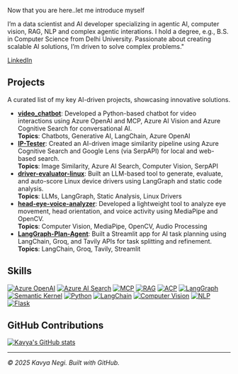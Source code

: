 Now that you are here..let me introduce myself

I’m a data scientist and AI developer specializing in agentic AI, computer vision, RAG, NLP and complex agentic interations. I hold a degree, e.g., B.S. in Computer Science from Delhi University. Passionate about creating scalable AI solutions, I’m driven to solve complex problems."

[LinkedIn](https://www.linkedin.com/in/kavya-negi-a05839167/) 

## Projects
A curated list of my key AI-driven projects, showcasing innovative solutions.

- **[video_chatbot](https://github.com/Kavyanegi0007/video_chatbot)**: Developed a Python-based chatbot for video interactions using Azure OpenAI and MCP, Azure AI Vision and Azure Cognitive Search for conversational AI.  
  **Topics**: Chatbots, Generative AI, LangChain, Azure OpenAI
- **[IP-Tester](https://github.com/Kavyanegi0007/IP-Tester)**: Created an AI-driven image similarity pipeline using Azure Cognitive Search and Google Lens (via SerpAPI) for local and web-based search.  
  **Topics**: Image Similarity, Azure AI Search, Computer Vision, SerpAPI
- **[driver-evaluator-linux](https://github.com/Kavyanegi0007/driver-evaluator-linux-)**: Built an LLM-based tool to generate, evaluate, and auto-score Linux device drivers using LangGraph and static code analysis.  
  **Topics**: LLMs, LangGraph, Static Analysis, Linux Drivers
- **[head-eye-voice-analyzer](https://github.com/Kavyanegi0007/head-eye-voice-analyzer)**: Developed a lightweight tool to analyze eye movement, head orientation, and voice activity using MediaPipe and OpenCV.  
  **Topics**: Computer Vision, MediaPipe, OpenCV, Audio Processing
- **[LangGraph-Plan-Agent](https://github.com/Kavyanegi0007/LangGraph-Plan-Agent)**: Built a Streamlit app for AI task planning using LangChain, Groq, and Tavily APIs for task splitting and refinement.  
  **Topics**: LangChain, Groq, Tavily, Streamlit
  
## Skills
[![Azure OpenAI](https://img.shields.io/badge/-Azure%20OpenAI-0078D4?style=flat&logo=microsoft&logoColor=white)](https://azure.microsoft.com/en-us/products/ai-services/openai-service)
[![Azure AI Search](https://img.shields.io/badge/-Azure%20AI%20Search-0078D4?style=flat&logo=microsoft&logoColor=white)](https://azure.microsoft.com/en-us/products/search)
[![MCP](https://img.shields.io/badge/-MCP-3498DB?style=flat)](https://modelcontextprotocol.org)
[![RAG](https://img.shields.io/badge/-RAG-2ECC71?style=flat)](https://langchain.com)
[![ACP](https://img.shields.io/badge/-ACP-E74C3C?style=flat)](https://docs.beeai.dev/acp)
[![LangGraph](https://img.shields.io/badge/-LangGraph-FF6F61?style=flat)](https://langchain.com/langgraph)
[![Semantic Kernel](https://img.shields.io/badge/-Semantic%20Kernel-0078D4?style=flat&logo=microsoft&logoColor=white)](https://learn.microsoft.com/en-us/semantic-kernel)
[![Python](https://img.shields.io/badge/-Python-3776AB?style=flat&logo=python&logoColor=white)](https://python.org)
[![LangChain](https://img.shields.io/badge/-LangChain-FF6F61?style=flat)](https://langchain.com)
[![Computer Vision](https://img.shields.io/badge/-Computer%20Vision-3498DB?style=flat)](https://opencv.org)
[![NLP](https://img.shields.io/badge/-NLP-2ECC71?style=flat)](https://huggingface.co)
[![Flask](https://img.shields.io/badge/-Flask-000000?style=flat&logo=flask&logoColor=white)](https://flask.palletsprojects.com)
## GitHub Contributions
[![Kavya's GitHub stats](https://github-readme-stats.vercel.app/api?username=Kavyanegi0007&show_icons=true&theme=radical)](https://github.com/anuraghazra/github-readme-stats)

---

*© 2025 Kavya Negi. Built with GitHub.*
